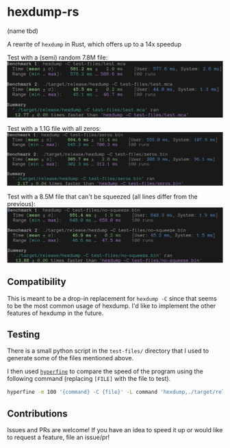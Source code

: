 # hexdump-rs

(name tbd)

A rewrite of `hexdump` in Rust, which offers up to a 14x speedup

Test with a (semi) random 7.8M file:
![Speed test with hyperfine on test.mca](./img/test.mca.png)

Test with a 1.1G file with all zeros:
![Speed test with hyperfine on zeros.bin](./img/zeros.bin.png)

Test with a 8.5M file that can't be squeezed (all lines differ from the previous):
![Speed test with hyperfine on no-squeeze.bin](./img/no-squeeze.bin.png)

## Compatibility

This is meant to be a drop-in replacement for `hexdump -C` since that
seems to be the most common usage of hexdump.  I'd like to implement the
other features of hexdump in the future.

## Testing

There is a small python script in the `test-files/` directory that I
used to generate some of the files mentioned above.

I then used [`hyperfine`](https://github.com/sharkdp/hyperfine) to
compare the speed of the program using the following command (replacing
`[FILE]` with the file to test).

```sh
hyperfine -m 100 '{command} -C {file}' -L command 'hexdump,./target/release/hexdump' -L file '[FILE]' --warmup 5
```

## Contributions

Issues and PRs are welcome!  If you have an idea to speed it up or would
like to request a feature, file an issue/pr!

